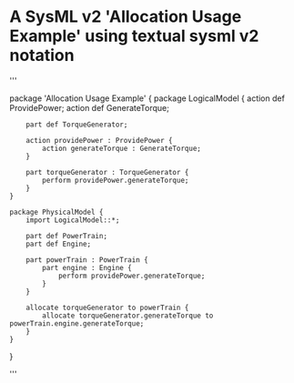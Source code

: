 # A SysML v2 'Allocation Usage Example' using textual sysml v2 notation

'''

package 'Allocation Usage Example' {
	package LogicalModel {
		action def ProvidePower;
		action def GenerateTorque;
		
		part def TorqueGenerator;
		
		action providePower : ProvidePower {
			action generateTorque : GenerateTorque;
		}
		
		part torqueGenerator : TorqueGenerator {
			perform providePower.generateTorque;
		}
	}
	
	package PhysicalModel {
		import LogicalModel::*;
	
		part def PowerTrain;
		part def Engine;
		
		part powerTrain : PowerTrain {
			part engine : Engine {
				perform providePower.generateTorque;
			}
		}
		
		allocate torqueGenerator to powerTrain {
			allocate torqueGenerator.generateTorque to powerTrain.engine.generateTorque;
		}
	}
	
}

'''
